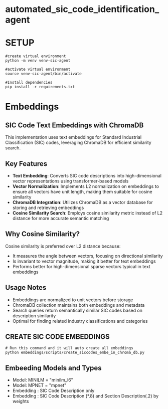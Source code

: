 # automated_sic_code_identification_agent

# SETUP 

```
#create virtual environment
python -m venv venv-sic-agent   

#activate virtual environment
source venv-sic-agent/bin/activate 

#Install dependencies
pip install -r requirements.txt   
```

# Embeddings
## SIC Code Text Embeddings with ChromaDB

This implementation uses text embeddings for Standard Industrial Classification (SIC) codes, leveraging ChromaDB for efficient similarity search.

## Key Features

- **Text Embedding**: Converts SIC code descriptions into high-dimensional vector representations using transformer-based models
- **Vector Normalization**: Implements L2 normalization on embeddings to ensure all vectors have unit length, making them suitable for cosine similarity
- **ChromaDB Integration**: Utilizes ChromaDB as a vector database for storing and retrieving embeddings
- **Cosine Similarity Search**: Employs cosine similarity metric instead of L2 distance for more accurate semantic matching

## Why Cosine Similarity?

Cosine similarity is preferred over L2 distance because:
- It measures the angle between vectors, focusing on directional similarity
- Is invariant to vector magnitude, making it better for text embeddings
- Performs better for high-dimensional sparse vectors typical in text embeddings

## Usage Notes

- Embeddings are normalized to unit vectors before storage
- ChromaDB collection maintains both embeddings and metadata
- Search queries return semantically similar SIC codes based on description similarity
- Optimal for finding related industry classifications and categories

## CREATE SIC CODE EMBEDDINGS
```
# Run this command and it will auto create all embeddings
python embeddings/scripts/create_siccodes_embe_in_chroma_db.py
```

## Embeeding Models and Types
* Model: MINILM = "minilm_l6"
* Model: MPNET = "mpnet"
* Embedding : SIC Code Description only 
* Embedding : SIC Code Description (*.8) and Section Description(.2) by weights



